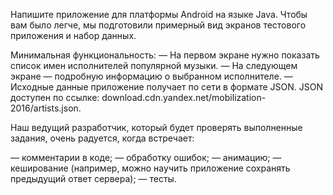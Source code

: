  
Напишите приложение для платформы Android на языке Java. Чтобы вам было легче, мы подготовили примерный вид экранов тестового приложения и набор данных.

Минимальная функциональность:
— На первом экране нужно показать список имен исполнителей популярной музыки.
— На следующем экране — подробную информацию о выбранном исполнителе.
— Исходные данные приложение получает по сети в формате JSON. JSON доступен по ссылке: download.cdn.yandex.net/mobilization-2016/artists.json.

Наш ведущий разработчик, который будет проверять выполненные задания, очень радуется, когда встречает:

— комментарии в коде;
— обработку ошибок;
— анимацию;
— кеширование (например, можно научить приложение сохранять предыдущий ответ сервера);
— тесты. 